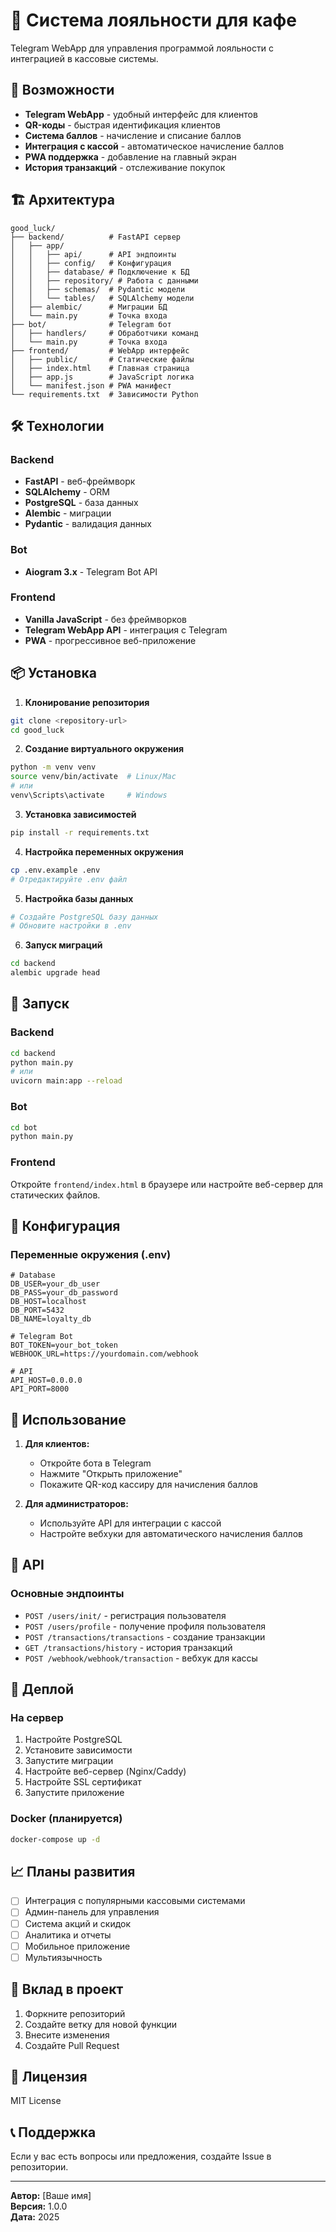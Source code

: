 # 🎯 Система лояльности для кафе

Telegram WebApp для управления программой лояльности с интеграцией в кассовые системы.

## 🚀 Возможности

- **Telegram WebApp** - удобный интерфейс для клиентов
- **QR-коды** - быстрая идентификация клиентов
- **Система баллов** - начисление и списание баллов
- **Интеграция с кассой** - автоматическое начисление баллов
- **PWA поддержка** - добавление на главный экран
- **История транзакций** - отслеживание покупок

## 🏗️ Архитектура

```
good_luck/
├── backend/          # FastAPI сервер
│   ├── app/
│   │   ├── api/      # API эндпоинты
│   │   ├── config/   # Конфигурация
│   │   ├── database/ # Подключение к БД
│   │   ├── repository/ # Работа с данными
│   │   ├── schemas/  # Pydantic модели
│   │   └── tables/   # SQLAlchemy модели
│   ├── alembic/      # Миграции БД
│   └── main.py       # Точка входа
├── bot/              # Telegram бот
│   ├── handlers/     # Обработчики команд
│   └── main.py       # Точка входа
├── frontend/         # WebApp интерфейс
│   ├── public/       # Статические файлы
│   ├── index.html    # Главная страница
│   ├── app.js        # JavaScript логика
│   └── manifest.json # PWA манифест
└── requirements.txt  # Зависимости Python
```

## 🛠️ Технологии

### Backend
- **FastAPI** - веб-фреймворк
- **SQLAlchemy** - ORM
- **PostgreSQL** - база данных
- **Alembic** - миграции
- **Pydantic** - валидация данных

### Bot
- **Aiogram 3.x** - Telegram Bot API

### Frontend
- **Vanilla JavaScript** - без фреймворков
- **Telegram WebApp API** - интеграция с Telegram
- **PWA** - прогрессивное веб-приложение

## 📦 Установка

1. **Клонирование репозитория**
```bash
git clone <repository-url>
cd good_luck
```

2. **Создание виртуального окружения**
```bash
python -m venv venv
source venv/bin/activate  # Linux/Mac
# или
venv\Scripts\activate     # Windows
```

3. **Установка зависимостей**
```bash
pip install -r requirements.txt
```

4. **Настройка переменных окружения**
```bash
cp .env.example .env
# Отредактируйте .env файл
```

5. **Настройка базы данных**
```bash
# Создайте PostgreSQL базу данных
# Обновите настройки в .env
```

6. **Запуск миграций**
```bash
cd backend
alembic upgrade head
```

## 🚀 Запуск

### Backend
```bash
cd backend
python main.py
# или
uvicorn main:app --reload
```

### Bot
```bash
cd bot
python main.py
```

### Frontend
Откройте `frontend/index.html` в браузере или настройте веб-сервер для статических файлов.

## 🔧 Конфигурация

### Переменные окружения (.env)
```env
# Database
DB_USER=your_db_user
DB_PASS=your_db_password
DB_HOST=localhost
DB_PORT=5432
DB_NAME=loyalty_db

# Telegram Bot
BOT_TOKEN=your_bot_token
WEBHOOK_URL=https://yourdomain.com/webhook

# API
API_HOST=0.0.0.0
API_PORT=8000
```

## 📱 Использование

1. **Для клиентов:**
   - Откройте бота в Telegram
   - Нажмите "Открыть приложение"
   - Покажите QR-код кассиру для начисления баллов

2. **Для администраторов:**
   - Используйте API для интеграции с кассой
   - Настройте вебхуки для автоматического начисления баллов

## 🔌 API

### Основные эндпоинты

- `POST /users/init/` - регистрация пользователя
- `POST /users/profile` - получение профиля пользователя
- `POST /transactions/transactions` - создание транзакции
- `GET /transactions/history` - история транзакций
- `POST /webhook/webhook/transaction` - вебхук для кассы

## 🚀 Деплой

### На сервер
1. Настройте PostgreSQL
2. Установите зависимости
3. Запустите миграции
4. Настройте веб-сервер (Nginx/Caddy)
5. Настройте SSL сертификат
6. Запустите приложение

### Docker (планируется)
```bash
docker-compose up -d
```

## 📈 Планы развития

- [ ] Интеграция с популярными кассовыми системами
- [ ] Админ-панель для управления
- [ ] Система акций и скидок
- [ ] Аналитика и отчеты
- [ ] Мобильное приложение
- [ ] Мультиязычность

## 🤝 Вклад в проект

1. Форкните репозиторий
2. Создайте ветку для новой функции
3. Внесите изменения
4. Создайте Pull Request

## 📄 Лицензия

MIT License

## 📞 Поддержка

Если у вас есть вопросы или предложения, создайте Issue в репозитории.

---

**Автор:** [Ваше имя]  
**Версия:** 1.0.0  
**Дата:** 2025
